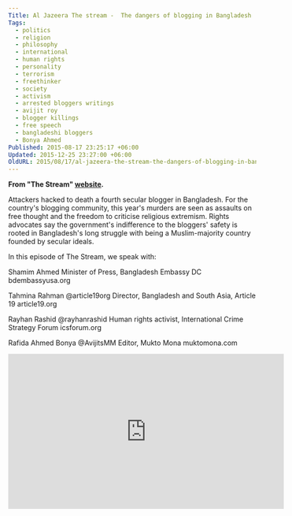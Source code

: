 ```yaml
---
Title: Al Jazeera The stream -  The dangers of blogging in Bangladesh
Tags:
  - politics
  - religion
  - philosophy
  - international
  - human rights
  - personality
  - terrorism
  - freethinker
  - society
  - activism
  - arrested bloggers writings
  - avijit roy
  - blogger killings
  - free speech
  - bangladeshi bloggers
  - Bonya Ahmed
Published: 2015-08-17 23:25:17 +06:00
Updated: 2015-12-25 23:27:00 +06:00
OldURL: 2015/08/17/al-jazeera-the-stream-the-dangers-of-blogging-in-bangladesh/
---
```


<strong>From "The Stream" <a href="https://stream.aljazeera.com/story/201508172128-0024953">website</a>.</strong>

Attackers hacked to death a fourth secular blogger in Bangladesh. For the country's blogging community, this year's murders are seen as assaults on free thought and the freedom to criticise religious extremism. Rights advocates say the government's indifference to the bloggers' safety is rooted in Bangladesh's long struggle with being a Muslim-majority country founded by secular ideals.
 
In this episode of The Stream, we speak with: 
 
Shamim Ahmed
Minister of Press, Bangladesh Embassy DC
bdembassyusa.org
 
Tahmina Rahman @article19org
Director, Bangladesh and South Asia, Article 19
article19.org

Rayhan Rashid @rayhanrashid
Human rights activist, International Crime Strategy Forum
icsforum.org

Rafida Ahmed Bonya @AvijitsMM
Editor, Mukto Mona
muktomona.com


<iframe width="560" height="315" src="https://www.youtube.com/embed/VhmeoNOaEZE" frameborder="0" allowfullscreen></iframe>
